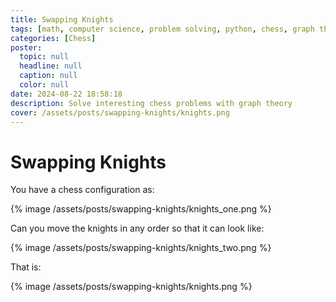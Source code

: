 ```yaml
---
title: Swapping Knights
tags: [math, computer science, problem solving, python, chess, graph theory]
categories: [Chess]
poster:
  topic: null
  headline: null
  caption: null
  color: null
date: 2024-08-22 18:58:18
description: Solve interesting chess problems with graph theory
cover: /assets/posts/swapping-knights/knights.png
---
```


# Swapping Knights

You have a chess configuration as:

{% image /assets/posts/swapping-knights/knights_one.png %}

Can you move the knights in any order so that it can look like:

{% image /assets/posts/swapping-knights/knights_two.png %}

That is:

{% image /assets/posts/swapping-knights/knights.png %}